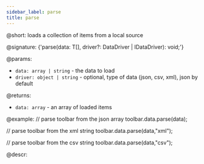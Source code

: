 ```yaml
---
sidebar_label: parse
title: parse
---          
```


@short: loads a collection of items from a local source

@signature: {'parse(data: T[], driver?: DataDriver | IDataDriver): void;'}

@params:
- `data: array | string` - the data to load
- `driver: object | string` - optional, type of data (json, csv, xml), json by default

@returns:
- `data: array` - an array of loaded items	

@example:
// parse toolbar from the json array
toolbar.data.parse(data);

// parse toolbar from the xml string
toolbar.data.parse(data,"xml");

// parse toolbar from the csv string
toolbar.data.parse(data,"csv");

@descr:
